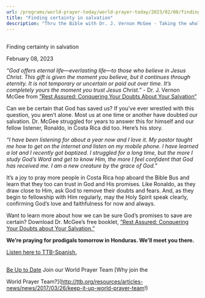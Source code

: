 ```yaml
---
url: /programs/world-prayer-today/world-prayer-today/2023/02/08/finding-certainty-in-salvation
title: "Finding certainty in salvation"
description: "Thru the Bible with Dr. J. Vernon McGee - Taking the whole Word to the whole world"
---
```







## 
 Finding certainty in salvation


February 08, 2023




*“God offers eternal life—everlasting life—to those who believe in Jesus Christ. This gift is given the moment you believe, but it continues through eternity. It is not temporary or uncertain or paid out over time. It’s completely yours the moment you trust Jesus Christ.”* - Dr. J. Vernon McGee from [“Rest Assured: Conquering Your Doubts About Your Salvation”](/docs/default-source/Booklets/ttb_rest-assured.pdf?sfvrsn=9071e16_4)

Can we be certain that God has saved us? If you’ve ever wrestled with this question, you aren’t alone. Most us at one time or another have doubted our salvation. Dr. McGee struggled for years to answer this for himself and our fellow listener, Ronaldo, in Costa Rica did too. Here’s his story.

*“I have been listening for about a year now and I love it. My pastor taught me how to get on the internet and listen on my mobile phone. I have learned a lot and I recently got baptized. I struggled for a long time, but the more I study God’s Word and get to know Him, the more I feel confident that God has received me. I am a new creature by the grace of God.”*

It’s a joy to pray more people in Costa Rica hop aboard the Bible Bus and learn that they too can trust in God and His promises. Like Ronaldo, as they draw close to Him, ask God to remove their doubts and fears. And, as they begin to fellowship with Him regularly, may the Holy Spirit speak clearly, confirming God’s love and faithfulness for now and always.

Want to learn more about how we can be sure God’s promises to save are certain? Download Dr. McGee’s free booklet, [“Rest Assured: Conquering Your Doubts about Your Salvation.”](/docs/default-source/Booklets/ttb_rest-assured.pdf?sfvrsn=9071e16_4)

**We’re praying for prodigals tomorrow in Honduras. We’ll meet you there.**

[Listen here to TTB-Spanish.](https://ttb.twr.org/home/day,0415/language,SPA-LAT)







## 




[Be Up to Date](http://feeds.feedburner.com/WorldPrayerToday "World Prayer Today RSS Feed")
Join our World Prayer Team
[Why join the  

World Prayer Team?](http://ttb.org/resources/articles-news/news/2017/03/26/keep-it-up-world-prayer-team!)




